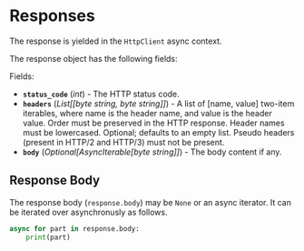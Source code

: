 # Responses

The response is yielded in the `HttpClient` async context.

The response object has the following fields:

Fields:

- **`status_code`** (_int_) - The HTTP status code.
- **`headers`** (_List[[byte string, byte string]]_) - A list of [name,
  value] two-item iterables, where name is the header name, and value is the
  header value. Order must be preserved in the HTTP response. Header names
  must be lowercased. Optional; defaults to an empty list. Pseudo headers
  (present in HTTP/2 and HTTP/3) must not be present.
- **`body`** (_Optional[AsyncIterable[byte string]]_) - The body content if any.

## Response Body

The response body (`response.body`) may be `None` or an async iterator. It can be
iterated over asynchronusly as follows.

```python
async for part in response.body:
    print(part)
```
